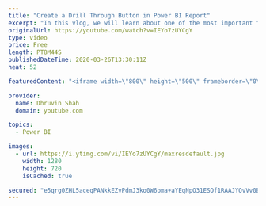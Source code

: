 ```yaml
---
title: "Create a Drill Through Button in Power BI Report"
excerpt: "In this vlog, we will learn about one of the most important feature rolled out in March 2020 Power BI Desktop update which is – Drill Through as an Action for Power BI Buttons.  Now, we can apply a drill through from a button’s click in Power BI. One latest action has been added to the button to Drill"
originalUrl: https://youtube.com/watch?v=IEYo7zUYCgY
type: video
price: Free
length: PT8M44S
publishedDateTime: 2020-03-26T13:30:11Z
heat: 52

featuredContent: "<iframe width=\"800\" height=\"500\" frameborder=\"0\" src=\"https://www.youtube.com/embed/IEYo7zUYCgY\" allow=\"accelerometer; autoplay; encrypted-media; gyroscope; picture-in-picture\" allowfullscreen></iframe>"

provider:
  name: Dhruvin Shah
  domain: youtube.com

topics:
  - Power BI

images:
  - url: https://i.ytimg.com/vi/IEYo7zUYCgY/maxresdefault.jpg
    width: 1280
    height: 720
    isCached: true

secured: "e5qrg0ZHL5aceqPANkkEZvPdmJ3ko0W6bma+aYEqNpO31ESOf1RAAJYOvVv0BRcxVtrl8bR9Vh8whtPNjBOPVUMDknXaj+ebVKc9dj10URhCCPx0zwjDwT9XZfT5KqjeQIhvNAvnB//TWujjD0/E3nGswlbKIyUbS/eIXfFzkVkA+2248xBp4OBgaid8sGwtgTYT1xcO8QzQtVJyg9425IzcM5CFSi73P6omssLv3mODLwi1kTVuIg+2W1IL2E+Zij0QpCiHc3ajMdomnbirEGGk6xoXzQtMQRgYvWrofQZhV/zYXSsmRXh6haiLWuHq2n3NH/YnppuVhllD1bHazQQ2HUcTCC1eGTs/Ui0j9opPBRcrhfODxw+NA5lDg2EwC51Fe5tG/p/UDyV91iAPBXnAWm6wSlhTrNuDUbJpcJ4=;b7snh59w7PiZRwWQXXI7Kw=="
---
```


